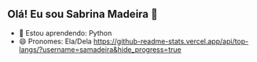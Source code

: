 ##   Olá! Eu sou Sabrina Madeira 👋

- 🌱 Estou aprendendo: Python
- 😄 Pronomes: Ela/Dela
https://github-readme-stats.vercel.app/api/top-langs/?username=samadeira&hide_progress=true
